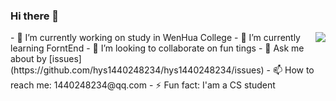 ### Hi there 👋

<img align="right" src="https://github-readme-stats.vercel.app/api?username=hys1440248234&show_icons=true&icon_color=0366d6&text_color=24292e&bg_color=ffffff&hide_title=true" />
- 🔭 I’m currently working on study in WenHua College
- 🌱 I’m currently learning ForntEnd
- 👯 I’m looking to collaborate on fun tings
- 💬 Ask me about by [issues](https://github.com/hys1440248234/hys1440248234/issues)
- 📫 How to reach me: 1440248234@qq.com
- ⚡ Fun fact: I'am a CS student
